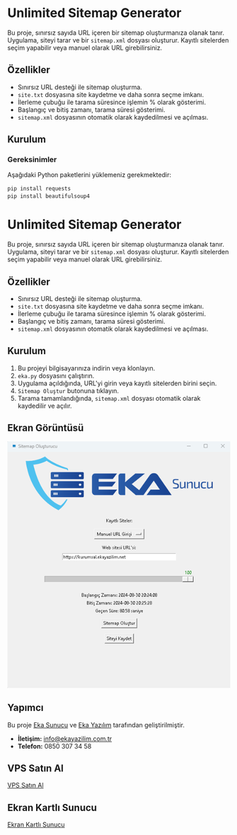 # Unlimited Sitemap Generator

Bu proje, sınırsız sayıda URL içeren bir sitemap oluşturmanıza olanak tanır. Uygulama, siteyi tarar ve bir `sitemap.xml` dosyası oluşturur. Kayıtlı sitelerden seçim yapabilir veya manuel olarak URL girebilirsiniz.

## Özellikler

- Sınırsız URL desteği ile sitemap oluşturma.
- `site.txt` dosyasına site kaydetme ve daha sonra seçme imkanı.
- İlerleme çubuğu ile tarama süresince işlemin % olarak gösterimi.
- Başlangıç ve bitiş zamanı, tarama süresi gösterimi.
- `sitemap.xml` dosyasının otomatik olarak kaydedilmesi ve açılması.

## Kurulum

### Gereksinimler

Aşağıdaki Python paketlerini yüklemeniz gerekmektedir:

```bash
pip install requests
pip install beautifulsoup4

```

# Unlimited Sitemap Generator

Bu proje, sınırsız sayıda URL içeren bir sitemap oluşturmanıza olanak tanır. Uygulama, siteyi tarar ve bir `sitemap.xml` dosyası oluşturur. Kayıtlı sitelerden seçim yapabilir veya manuel olarak URL girebilirsiniz.

## Özellikler

- Sınırsız URL desteği ile sitemap oluşturma.
- `site.txt` dosyasına site kaydetme ve daha sonra seçme imkanı.
- İlerleme çubuğu ile tarama süresince işlemin % olarak gösterimi.
- Başlangıç ve bitiş zamanı, tarama süresi gösterimi.
- `sitemap.xml` dosyasının otomatik olarak kaydedilmesi ve açılması.

## Kurulum

1. Bu projeyi bilgisayarınıza indirin veya klonlayın.
2. `eka.py` dosyasını çalıştırın.
3. Uygulama açıldığında, URL'yi girin veya kayıtlı sitelerden birini seçin.
4. `Sitemap Oluştur` butonuna tıklayın.
5. Tarama tamamlandığında, `sitemap.xml` dosyası otomatik olarak kaydedilir ve açılır.

## Ekran Görüntüsü

![Ekran Görüntüsü](0039e5d6cd551ae9adac2ac.png)

## Yapımcı

Bu proje [Eka Sunucu](https://www.ekasunucu.com/) ve [Eka Yazılım](https://ekayazilim.com.tr) tarafından geliştirilmiştir.

- **İletişim:** info@ekayazilim.com.tr
- **Telefon:** 0850 307 34 58

## VPS Satın Al

[VPS Satın Al](https://www.ekasunucu.com/kategori/turkiye-lokasyon-vds-vps)

## Ekran Kartlı Sunucu

[Ekran Kartlı Sunucu](https://www.ekasunucu.com/kategori/ekran-kartli-sunucu)
